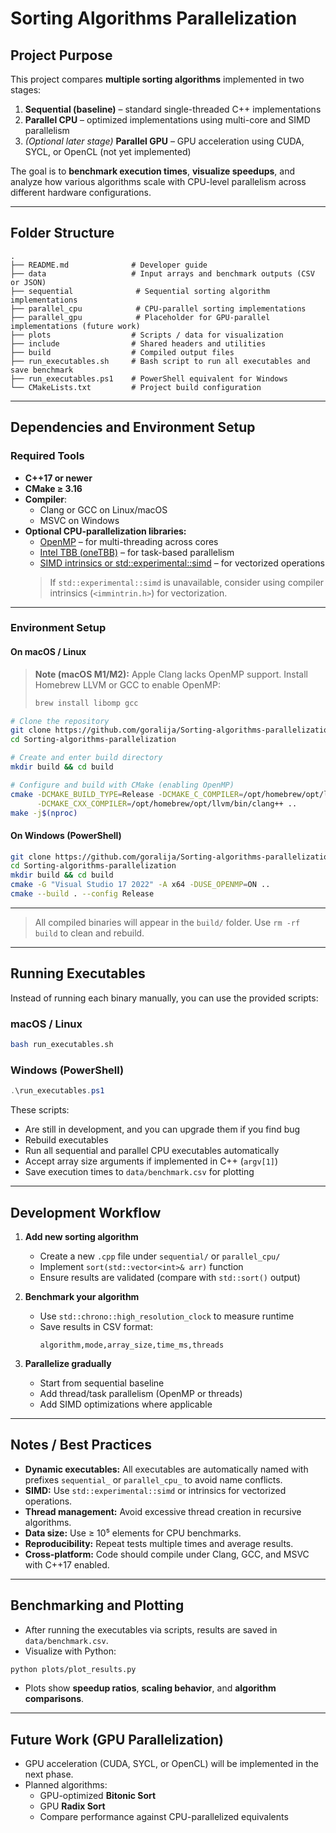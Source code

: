 # Sorting Algorithms Parallelization

## Project Purpose

This project compares **multiple sorting algorithms** implemented in two stages:

1. **Sequential (baseline)** – standard single-threaded C++ implementations  
2. **Parallel CPU** – optimized implementations using multi-core and SIMD parallelism  
3. *(Optional later stage)* **Parallel GPU** – GPU acceleration using CUDA, SYCL, or OpenCL (not yet implemented)

The goal is to **benchmark execution times**, **visualize speedups**, and analyze how various algorithms scale with CPU-level parallelism across different hardware configurations.

---

## Folder Structure

```
.
├── README.md              # Developer guide
├── data                   # Input arrays and benchmark outputs (CSV or JSON)
├── sequential              # Sequential sorting algorithm implementations
├── parallel_cpu            # CPU-parallel sorting implementations
├── parallel_gpu            # Placeholder for GPU-parallel implementations (future work)
├── plots                  # Scripts / data for visualization
├── include                # Shared headers and utilities
├── build                  # Compiled output files
├── run_executables.sh     # Bash script to run all executables and save benchmark
├── run_executables.ps1    # PowerShell equivalent for Windows
└── CMakeLists.txt         # Project build configuration

```

---

## Dependencies and Environment Setup

### Required Tools

- **C++17 or newer**
- **CMake ≥ 3.16**
- **Compiler**:
  - Clang or GCC on Linux/macOS  
  - MSVC on Windows  
- **Optional CPU-parallelization libraries:**
  - [OpenMP](https://www.openmp.org/) – for multi-threading across cores  
  - [Intel TBB (oneTBB)](https://github.com/oneapi-src/oneTBB) – for task-based parallelism  
  - [SIMD intrinsics or std::experimental::simd](https://en.cppreference.com/w/cpp/experimental/simd) – for vectorized operations
  > If `std::experimental::simd` is unavailable, consider using compiler intrinsics (`<immintrin.h>`) for vectorization.


---

### Environment Setup

#### On macOS / Linux

> **Note (macOS M1/M2):** Apple Clang lacks OpenMP support. Install Homebrew LLVM or GCC to enable OpenMP:
> 
> ```bash
> brew install libomp gcc
> ```


```bash
# Clone the repository
git clone https://github.com/goralija/Sorting-algorithms-parallelization.git
cd Sorting-algorithms-parallelization

# Create and enter build directory
mkdir build && cd build

# Configure and build with CMake (enabling OpenMP)
cmake -DCMAKE_BUILD_TYPE=Release -DCMAKE_C_COMPILER=/opt/homebrew/opt/llvm/bin/clang \
      -DCMAKE_CXX_COMPILER=/opt/homebrew/opt/llvm/bin/clang++ ..
make -j$(nproc)
```

#### On Windows (PowerShell)

```bash
git clone https://github.com/goralija/Sorting-algorithms-parallelization.git
cd Sorting-algorithms-parallelization
mkdir build && cd build
cmake -G "Visual Studio 17 2022" -A x64 -DUSE_OPENMP=ON ..
cmake --build . --config Release
```

---

> All compiled binaries will appear in the `build/` folder. Use `rm -rf build` to clean and rebuild.

---

## Running Executables

Instead of running each binary manually, you can use the provided scripts:

### macOS / Linux
```bash
bash run_executables.sh
```

### Windows (PowerShell)
```powershell
.\run_executables.ps1
```

These scripts:

- Are still in development, and you can upgrade them if you find bug
- Rebuild executables
- Run all sequential and parallel CPU executables automatically  
- Accept array size arguments if implemented in C++ (`argv[1]`)  
- Save execution times to `data/benchmark.csv` for plotting

---

## Development Workflow

1. **Add new sorting algorithm**
   - Create a new `.cpp` file under `sequential/` or `parallel_cpu/`
   - Implement `sort(std::vector<int>& arr)` function
   - Ensure results are validated (compare with `std::sort()` output)

2. **Benchmark your algorithm**
   - Use `std::chrono::high_resolution_clock` to measure runtime
   - Save results in CSV format:
     ```
     algorithm,mode,array_size,time_ms,threads
     ```

3. **Parallelize gradually**
   - Start from sequential baseline
   - Add thread/task parallelism (OpenMP or threads)
   - Add SIMD optimizations where applicable

---

## Notes / Best Practices

- **Dynamic executables:** All executables are automatically named with prefixes `sequential_` or `parallel_cpu_` to avoid name conflicts.  
- **SIMD:** Use `std::experimental::simd` or intrinsics for vectorized operations.  
- **Thread management:** Avoid excessive thread creation in recursive algorithms.  
- **Data size:** Use ≥ 10⁵ elements for CPU benchmarks.  
- **Reproducibility:** Repeat tests multiple times and average results.  
- **Cross-platform:** Code should compile under Clang, GCC, and MSVC with C++17 enabled.

---

## Benchmarking and Plotting

- After running the executables via scripts, results are saved in `data/benchmark.csv`.
- Visualize with Python:
```bash
python plots/plot_results.py
```
- Plots show **speedup ratios**, **scaling behavior**, and **algorithm comparisons**.

---

## Future Work (GPU Parallelization)

- GPU acceleration (CUDA, SYCL, or OpenCL) will be implemented in the next phase.
- Planned algorithms:
  - GPU-optimized **Bitonic Sort**
  - GPU **Radix Sort**
  - Compare performance against CPU-parallelized equivalents

